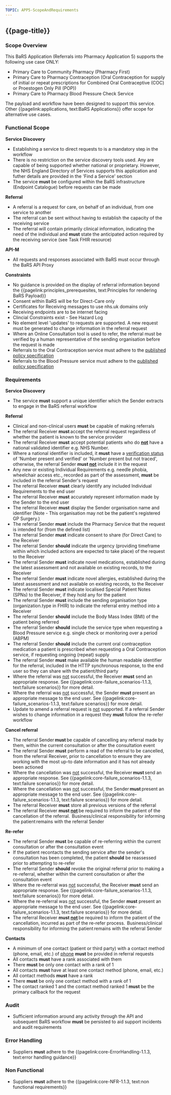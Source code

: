 ```yaml
---
TOPIC: APP5-ScopeAndRequirements
---
```


## {{page-title}}

### Scope Overview
This BaRS Application (Referrals into Pharmacy Application 5) supports the following use case ONLY:
- Primary Care to Community Pharmacy (Pharmacy First)
- Primary Care to Pharmacy Contraception (Oral Contraception for supply of initial or repeat prescriptions for Combined Oral Contraceptive (COC) or Proestogen Only Pill (POP))
- Primary Care to Pharmacy Blood Pressure Check Service


The payload and workflow have been designed to support this service. Other {{pagelink:applications, text:BaRS Applications}} offer scope for alternative use cases.

### Functional Scope
**Service Discovery**
- Establishing a service to direct requests to is a mandatory step in the workflow
- There is no restriction on the service discovery tools used. Any are capable of being supported whether national or proprietary. However, the NHS England Directory of Services supports this application and futher details are provided in the 'Find a Service' section
- The service **must** be configured within the BaRS infrastructure (Endpoint Catalogue) before requests can be made 

**Referral**
- A referral is a request for care, on behalf of an individual, from one service to another 
- The referral can be sent without having to establish the capacity of the receiving service
- The referral will contain primarily clinical information, indicating the need of the individual and **must** state the anticipated action required by the receiving service (see Task FHIR resource)

**API-M**
- All requests and responses associated with BaRS must occur through the BaRS API Proxy

**Constraints**
- No guidance is provided on the display of referral information beyond the {{pagelink:principles_prerequesites, text:Principles for rendering BaRS Payload}}
- Consent within BaRS will be for Direct-Care only 
- Certificates for Receiving messages to use nhs.uk domains only
- Receiving endpoints are to be internet facing
- Clincial Constraints exist - See Hazard Log
- No element level 'updates' to requests are supported. A new request must be generated to change information in the referral request
- Where an Online Consultation tool is used to refer, the referral must be verified by a human representative of the sending organisation before the request is made
- Referrals to the Oral Contraception service must adhere to the [published policy specification](https://www.england.nhs.uk/long-read/nhs-pharmacy-contraception-service/) 
- Referrals to the Blood Pressure service must adhere to the [published policy specification](https://www.england.nhs.uk/primary-care/pharmacy/pharmacy-services/nhs-community-pharmacy-blood-pressure-check-service/) 


### Requirements

**Service Discovery** 
- The service **must** support a unique identifier which the Sender extracts to engage in the BaRS referral workflow

**Referral** 
- Clinical and non-clinical users **must** be capable of making referrals
- The referral Receiver **must** accept the referral request regardless of whether the patient is known to the service provider
- The referral Receiver **must** accept potential patients who do **<ins>not</ins>** have a national validated identifier e.g. NHS Number.
- Where a national identifier is included, it **must** have a [verification status](https://simplifier.net/hl7fhirukcorer4/valueset-ukcore-nhsnumberverificationstatus) of 'Number present and verified' or 'Number present but not traced', otherwise, the referral Sender **must <ins>not</ins>** include it in the request
- Any new or existing Individual Requirements e.g. needle phobia, wheelchair access etc., recorded as part of the assessment, **must** be included in the referral Sender's request
- The referral Receiver **must** clearly identify any included Individual Requirements to the end user
- The referral Receiver **must** accurately represent information made by the Sender to the end user 
- The referral Receiver **must** display the Sender organisation name and identifier (Note - This organisation may not be the patient's registered GP Surgery.)
- The referral Sender **must** include the Pharmacy Service that the request is intended for (from the defined list)
- The referral Sender **must** indicate consent to share (for Direct Care) to the Receiver 
- The referral Sender **should** indicate the urgency (providing timeframe within which included actions are expected to take place) of the request to the Receiver 
- The referral Sender **must** indicate novel medications, established during the latest assessment and not available on existing records, to the Receiver 
- The referral Sender **must** indicate novel allergies, established during the latest assessment and not available on existing records, to the Receiver 
- The referral Sender **must** indicate localised Special Patient Notes (SPNs) to the Receiver, if they hold any for the patient
- The referral Sender **must** include the sending organisation type (organization.type in FHIR) to indicate the referral entry method into a Receiver
- The referral Sender **should** include the Body Mass Index (BMI) of the patient being referred
- The referral Sender **should** include the service type when requesting a Blood Pressure service e.g. single check or monitoring over a period (ABPM)
- The referral Sender **should** include the current oral contraception medication a patient is prescribed when requesting a Oral Contraception service, if requesting ongoing (repeat) supply
- The referral Sender **must** make available the human readable identifier for the referral, included in the HTTP synchronous response, to the end user so they can share with the patient/third party
- Where the referral was <ins>not</ins> successful, the Receiver **must** send an appropriate response. See {{pagelink:core-failure_scenarios-1.1.3, text:failure scenarios}} for more detail.
- Where the referral was <ins>not</ins> successful, the Sender **must** present an appropriate message to the end user. See {{pagelink:core-failure_scenarios-1.1.3, text:failure scenarios}} for more detail.
- Update to amend a referral request is <ins>not</ins> supported. If a referral Sender wishes to change information in a request they **must** follow the re-refer workflow

**Cancel referral** 
-	The referral Sender **must** be capable of cancelling any referral made by them, within the current consultation or after the consultation event
-	The referral Sender **must** perform a read of the referral to be cancelled, from the referral Receiver, prior to cancellation to ensure they are working with the most up-to date information and it has not already been actioned
- Where the cancellation was <ins>not</ins> successful, the Receiver **must** send an appropriate response. See {{pagelink:core-failure_scenarios-1.1.3, text:failure scenarios}} for more detail.
- Where the cancellation was <ins>not</ins> successful, the Sender **must** present an appropriate message to the end user. See {{pagelink:core-failure_scenarios-1.1.3, text:failure scenarios}} for more detail.
-	The referral Receiver **must** store all previous versions of the referral
-	The referral Receiver **must <ins>not</ins>** be required to inform the patient of the cancellation of the referral.  Business/clinical responsibility for informing the patient remains with the referral Sender

**Re-refer** 
-	The referral Sender **must** be capable of re-referring within the current consultation or after the consultation event
-	If the patient recontacts the sending service after the sender's consultation has been completed, the patient **should** be reassessed prior to attempting to re-refer
-	The referral Sender **should** revoke the original referral prior to making a re-referral, whether within the current consultation or after the consultation event
-   Where the re-referral was <ins>not</ins> successful, the Receiver **must** send an appropriate response. See {{pagelink:core-failure_scenarios-1.1.3, text:failure scenarios}} for more detail.
-   Where the re-referral was <ins>not</ins> successful, the Sender **must** present an appropriate message to the end user. See {{pagelink:core-failure_scenarios-1.1.3, text:failure scenarios}} for more detail.
-	The referral Receiver **must <ins>not</ins>** be required to inform the patient of the cancellation, incurred as part of the re-refer process.  Business/clinical responsibility for informing the patient remains with the referral Sender

**Contacts** 
- A minimum of one contact (patient or third party) with a contact method (phone, email, etc.) of <ins>phone</ins> **must** be provided in referral requests
- All contacts **must** have a rank associated with them
- There **must** be only one contact with a rank of 1
- All contacts **must** have at least one contact method (phone, email, etc.)
- All contact methods **must** have a rank
- There **must** be only one contact method with a rank of 1
- The contact ranked 1 and the contact method ranked 1 **must** be the primary callback for the request


### Audit
- Sufficient information around any activity through the API and subsequent BaRS workflow **must** be persisted to aid support incidents and audit requirements


### Error Handling 
- Suppliers **must** adhere to the {{pagelink:core-ErrorHandling-1.1.3, text:error handling guidance}} 


### Non Functional 
- Suppliers **must** adhere to the {{pagelink:core-NFR-1.1.3, text:non functional requirements}}

